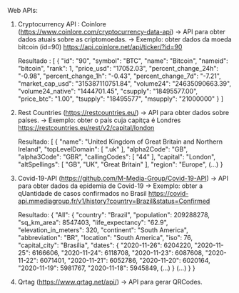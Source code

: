Web APIs:

1) Cryptocurrency API : Coinlore (https://www.coinlore.com/cryptocurrency-data-api)
    -> API para obter dados atuais sobre as criptomoedas.
    -> Exemplo: obter dados da moeda bitcoin (id=90)
    https://api.coinlore.net/api/ticker/?id=90
  
    Resultado :   [
                        {
                            "id": "90",
                            "symbol": "BTC",
                            "name": "Bitcoin",
                            "nameid": "bitcoin",
                            "rank": 1,
                            "price_usd": "17052.03",
                            "percent_change_24h": "-0.98",
                            "percent_change_1h": "-0.43",
                            "percent_change_7d": "-7.21",
                            "market_cap_usd": "315387110751.84",
                            "volume24": "24635090663.39",
                            "volume24_native": "1444701.45",
                            "csupply": "18495577.00",
                            "price_btc": "1.00",
                            "tsupply": "18495577",
                            "msupply": "21000000"
                        }
                    ]

2) Rest Countries (https://restcountries.eu/)
    -> API para obter dados sobre países.
    -> Exemplo: obter o país cuja capitça é Londres
    https://restcountries.eu/rest/v2/capital/london

    Resultado:  [
                    {
                        "name": "United Kingdom of Great Britain and Northern Ireland",
                        "topLevelDomain": [
                        ".uk"
                        ],
                        "alpha2Code": "GB",
                        "alpha3Code": "GBR",
                        "callingCodes": [
                        "44"
                        ],
                        "capital": "London",
                        "altSpellings": [
                        "GB",
                        "UK",
                        "Great Britain"
                        ],
                        "region": "Europe",
                        (...)
                    }

3) Covid-19-API (https://github.com/M-Media-Group/Covid-19-API)
    -> API para obter dados da epidemia de Covid-19
    -> Exemplo: obter a qUantidade de casos confirmados no Brasil
    https://covid-api.mmediagroup.fr/v1/history?country=Brazil&status=Confirmed

    Resultado:
    {
        "All": {
            "country": "Brazil",
            "population": 209288278,
            "sq_km_area": 8547403,
            "life_expectancy": "62.9",
            "elevation_in_meters": 320,
            "continent": "South America",
            "abbreviation": "BR",
            "location": "South America",
            "iso": 76,
            "capital_city": "Brasília",
            "dates": {
            "2020-11-26": 6204220,
            "2020-11-25": 6166606,
            "2020-11-24": 6118708,
            "2020-11-23": 6087608,
            "2020-11-22": 6071401,
            "2020-11-21": 6052786,
            "2020-11-20": 6020164,
            "2020-11-19": 5981767,
            "2020-11-18": 5945849, 
            (...)
            }
        (...)
        }
    }

4) Qrtag (https://www.qrtag.net/api/)
    -> API para gerar QRCodes.